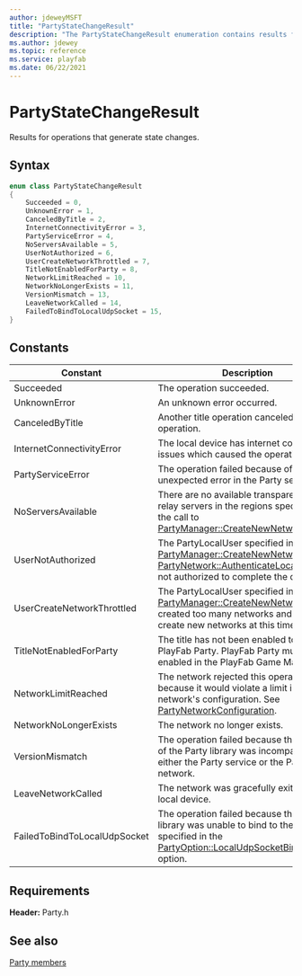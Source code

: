 ```yaml
---
author: jdeweyMSFT
title: "PartyStateChangeResult"
description: "The PartyStateChangeResult enumeration contains results for operations that generate state changes."
ms.author: jdewey
ms.topic: reference
ms.service: playfab
ms.date: 06/22/2021
---
```


# PartyStateChangeResult  

Results for operations that generate state changes.    

## Syntax  
  
```cpp
enum class PartyStateChangeResult    
{  
    Succeeded = 0,  
    UnknownError = 1,  
    CanceledByTitle = 2,  
    InternetConnectivityError = 3,  
    PartyServiceError = 4,  
    NoServersAvailable = 5,  
    UserNotAuthorized = 6,  
    UserCreateNetworkThrottled = 7,  
    TitleNotEnabledForParty = 8,  
    NetworkLimitReached = 10,  
    NetworkNoLongerExists = 11,  
    VersionMismatch = 13,  
    LeaveNetworkCalled = 14,  
    FailedToBindToLocalUdpSocket = 15,  
}  
```  
  
## Constants  
  
| Constant | Description |
| --- | --- |
| Succeeded | The operation succeeded. |  
| UnknownError | An unknown error occurred. |  
| CanceledByTitle | Another title operation canceled this operation. |  
| InternetConnectivityError | The local device has internet connectivity issues which caused the operation to fail. |  
| PartyServiceError | The operation failed because of an unexpected error in the Party service. |  
| NoServersAvailable | There are no available transparent cloud relay servers in the regions specified by the call to [PartyManager::CreateNewNetwork()](../classes/PartyManager/methods/partymanager_createnewnetwork.md). |  
| UserNotAuthorized | The PartyLocalUser specified in the call to [PartyManager::CreateNewNetwork()](../classes/PartyManager/methods/partymanager_createnewnetwork.md) or [PartyNetwork::AuthenticateLocalUser()](../classes/PartyNetwork/methods/partynetwork_authenticatelocaluser.md) is not authorized to complete the operation. |  
| UserCreateNetworkThrottled | The PartyLocalUser specified in the call to [PartyManager::CreateNewNetwork()](../classes/PartyManager/methods/partymanager_createnewnetwork.md) has created too many networks and cannot create new networks at this time. |  
| TitleNotEnabledForParty | The title has not been enabled to use PlayFab Party. PlayFab Party must be enabled in the PlayFab Game Manager. |  
| NetworkLimitReached | The network rejected this operation because it would violate a limit in the network's configuration. See [PartyNetworkConfiguration](../structs/partynetworkconfiguration.md). |  
| NetworkNoLongerExists | The network no longer exists. |  
| VersionMismatch | The operation failed because this version of the Party library was incompatible with either the Party service or the Party network. |  
| LeaveNetworkCalled | The network was gracefully exited by the local device. |  
| FailedToBindToLocalUdpSocket | The operation failed because the Party library was unable to bind to the socket specified in the [PartyOption::LocalUdpSocketBindAddress](partyoption.md) option. |  
  
  
## Requirements  
  
**Header:** Party.h
  
## See also  
[Party members](../party_members.md)  

  
  
